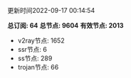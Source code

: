 更新时间2022-09-17 00:14:54

**总订阅: 64**
**总节点: 9604**
**有效节点: 2013**
- v2ray节点: 1652
- ssr节点: 6
- ss节点: 289
- trojan节点: 66
